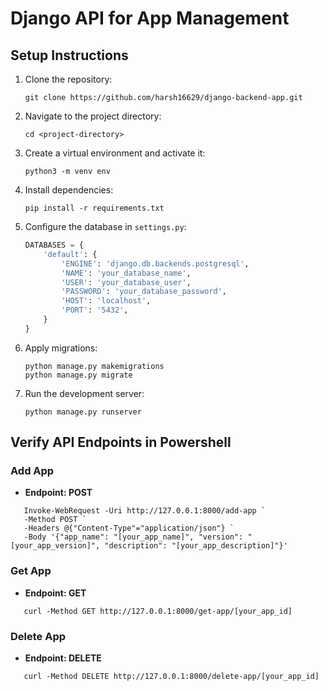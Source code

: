 # Django API for App Management

## Setup Instructions

1. Clone the repository:
   ```
   git clone https://github.com/harsh16629/django-backend-app.git
   ```

2. Navigate to the project directory:
   ```
   cd <project-directory>
   ```

3. Create a virtual environment and activate it:
   ```
   python3 -m venv env
   ```

4. Install dependencies:
   ```
   pip install -r requirements.txt
   ```

5. Configure the database in `settings.py`:
   ```python
   DATABASES = {
       'default': {
           'ENGINE': 'django.db.backends.postgresql',
           'NAME': 'your_database_name',
           'USER': 'your_database_user',
           'PASSWORD': 'your_database_password',
           'HOST': 'localhost',
           'PORT': '5432',
       }
   }
   ```

6. Apply migrations:
   ```
   python manage.py makemigrations
   python manage.py migrate
   ```

7. Run the development server:
   ```
   python manage.py runserver
   ```

## Verify API Endpoints in Powershell

### Add App
- **Endpoint: POST**
```
   Invoke-WebRequest -Uri http://127.0.0.1:8000/add-app `
   -Method POST `
   -Headers @{"Content-Type"="application/json"} `
   -Body '{"app_name": "[your_app_name]", "version": "[your_app_version]", "description": "[your_app_description]"}'
```
### Get App
- **Endpoint: GET**
```
   curl -Method GET http://127.0.0.1:8000/get-app/[your_app_id]
```
### Delete App
- **Endpoint: DELETE**
```
   curl -Method DELETE http://127.0.0.1:8000/delete-app/[your_app_id]
```
